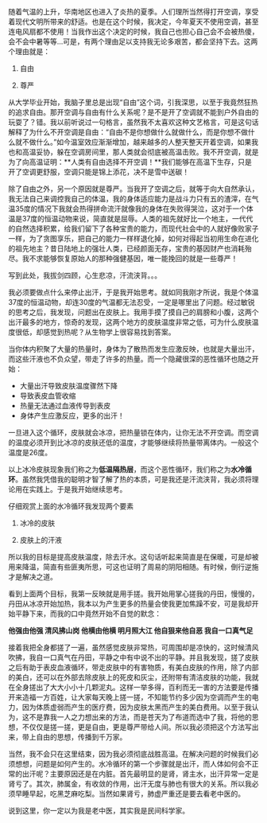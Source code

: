 随着气温的上升，华南地区也进入了炎热的夏季。人们理所当然得打开空调，享受着现代文明所带来的舒适。也是在这个时候，我决定，今年夏天不使用空调，甚至连电风扇都不使用！当我作出这个决定的时候，我自己也担心自己会不会被热傻，会不会中暑等等...可是，有两个理由足以支持我无论多艰苦，都会坚持下去。这两个理由就是：

1. 自由

2. 尊严

从大学毕业开始，我脑子里总是出现“自由”这个词，引我深思，以至于我竟然狂热的追求自由。那开空调与自由有什么关系呢？是不是开了空调就不能到户外自由的玩耍了？错。我以前听说过一句格言，虽然我不太喜欢这种文艺格言，可是这句话解释了为什么不开空调是自由：“自由不是你想做什么就做什么，而是你想不做什么就不做什么。”如今温室效应渐渐增加，越来越多的人整天整天开着空调，如果我也和高温妥协，躲在空调房间里，那人类就会彻底被高温击败。我不开空调，就是为了向高温证明：**人类有自由选择不开空调！**我们能够在高温下生存，只是开了空调更舒服，空调只能是锦上添花，决不是雪中送碳！

除了自由之外，另一个原因就是尊严。当我开了空调之后，就等于向大自然承认，我无法自己来调控我自己的体温，我的身体适应能力是战斗力只有五的渣滓，在气温35度的情况下我就会热得拼命流汗就像我的身体在失败得哭泣，这对于一个体温是37度的恒温动物来说，简直就是屈辱。人类的祖先就好比一个地主，一代代的自然选择积累，给我们留下了各种宝贵的能力，而现代社会中的人就好像败家子一样，为了贪图享乐，把自己的能力一样样退化掉，如何对得起当初用生命在进化的祖先地主？昔日陆地上的强壮人类，已经颜面无存，宝贵的基因财产也消耗殆尽。我不求能够恢复原始人的那种强健基因，唯一能挽回的就是一些尊严！

写到此处，我拔剑四顾，心生悲凉，汗流浃背。。。

我必须要做点什么来停止出汗，于是我开始思考。就如同我刚才所说，我是个体温37度的恒温动物，却连30度的气温都无法忍受，一定是哪里出了问题。经过敏锐的思考之后，我发现，问题出在皮肤上。我用手摸了摸自己的肩膀和小腹，这两个出汗最多的地方，惊奇的发现，这两个地方的皮肤温度非常之低，可为什么皮肤温度很低，却感觉到热呢？从生物学上很容易找到答案。

当你体内积聚了大量的热量时，身体为了散热而发生应激反映，也就是大量出汗，而这些汗液也不负众望，带走了许多的热量。而一个隐藏很深的恶性循环也随之开始：

- 大量出汗导致皮肤温度骤然下降
- 导致表皮血管收缩
- 热量无法通过血液传导到表皮
- 身体产生应激反应，更多的出汗！

一旦进入这个循环，皮肤就会冰凉，把热量锁在体内，让你无法不开空调。而空调的温度必须开到比冰凉的皮肤还低的温度，才能够继续将热量带离体内。一般这个温度是26度。

以上冰冷皮肤现象我们称之为**低温隔热层**，而这个恶性循环，我们称之为**水冷循环**。虽然我凭借我的聪明才智了解了热的本质，可是我还是汗流浃背，我必须将理论用在实践上。于是我开始继续思考。

仔细观赏上面的水冷循环我发现两个要素

1. 冰冷的皮肤

2. 皮肤上的汗液

所以我的目标是提高皮肤温度，除去汗水。这句话听起来简直是在保暖，可是却被用来降温，简直有些匪夷所思，可这也证明了周易的阴阳相随。有时候，倒行逆施才是解决之道。

看到上面两个目标，我第一反映就是用手搓。我开始用掌心搓我的丹田，慢慢的，丹田从冰凉开始加热，我本以为产生更多的热量会使我更加焦躁不安，可是我却开始平静下来，而我的口中竟然开始不自觉的默念：

**他强由他强
清风拂山岗
他横由他横
明月照大江
他自狠来他自恶
我自一口真气足**

接着我把全身都搓了一遍，虽然感觉皮肤非常热，可周围却是凉快的，这时候清风吹拂，我自一口真气在丹田，平静之中有中说不出的平静。并且我发现，搓了皮肤之后有助于表皮血液循环，带走皮肤中的有害物质，有美白皮肤的作用，除了内部的美白，还可以在外部去除皮肤上的死皮和灰尘，还附带有清洁皮肤的功能，我就在全身搓出了大大小小十几颗泥丸。这样一举多得，百利而无一害的方法要是传播开来造福一方百姓，让大家每天晚上搓一搓，不知能节约多少因为空调而产生的电力，因为体质虚弱而产生的医疗费，因为皮肤太黑而产生的美白费用。以至于我认为，这不是靠我一人之力想出来的方法，而是苍天为了布道而选中了我，将他的思想，不仅仅是搓一搓，更是自由，更是尊严带给人间。所以我必须把这个方法写出来，带上自由的思想，传播到千万家。

当然，我不会只在这里结束，因为我必须彻底战胜高温。在解决问题的时候我们必须想想，问题是如何产生的。水冷循环的第一个步骤就是出汗，而人体如何会不正常的出汗呢？主要原因还是在内脏。首先最明显的是肾，肾主水，出汗异常一定是肾亏了。其次，肺属金，有收敛的作用，出汗无度与肺也有很大的关系。所以我必须早睡早起，吃黑芝麻吃梨。当然如果肾亏，肺虚严重还是要去看老中医的。

说到这里，你一定以为我是老中医，其实我是民间科学家。
